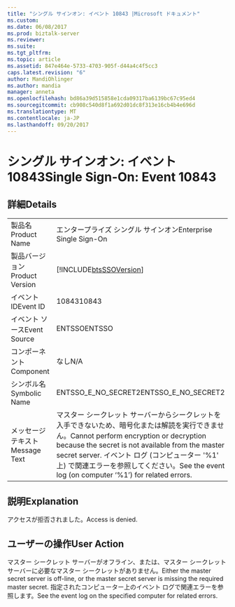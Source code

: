 ```yaml
---
title: "シングル サインオン: イベント 10843 |Microsoft ドキュメント"
ms.custom: 
ms.date: 06/08/2017
ms.prod: biztalk-server
ms.reviewer: 
ms.suite: 
ms.tgt_pltfrm: 
ms.topic: article
ms.assetid: 847e464e-5733-4703-905f-d44a4c4f5cc3
caps.latest.revision: "6"
author: MandiOhlinger
ms.author: mandia
manager: anneta
ms.openlocfilehash: bd86a39d515858e1cda09317ba6139bc67c95ed4
ms.sourcegitcommit: cb908c540d8f1a692d01dc8f313e16cb4b4e696d
ms.translationtype: MT
ms.contentlocale: ja-JP
ms.lasthandoff: 09/20/2017
---
```

# <a name="single-sign-on-event-10843"></a><span data-ttu-id="bfc0b-102">シングル サインオン: イベント 10843</span><span class="sxs-lookup"><span data-stu-id="bfc0b-102">Single Sign-On: Event 10843</span></span>
## <a name="details"></a><span data-ttu-id="bfc0b-103">詳細</span><span class="sxs-lookup"><span data-stu-id="bfc0b-103">Details</span></span>  
  
|||  
|-|-|  
|<span data-ttu-id="bfc0b-104">製品名</span><span class="sxs-lookup"><span data-stu-id="bfc0b-104">Product Name</span></span>|<span data-ttu-id="bfc0b-105">エンタープライズ シングル サインオン</span><span class="sxs-lookup"><span data-stu-id="bfc0b-105">Enterprise Single Sign-On</span></span>|  
|<span data-ttu-id="bfc0b-106">製品バージョン</span><span class="sxs-lookup"><span data-stu-id="bfc0b-106">Product Version</span></span>|[!INCLUDE[btsSSOVersion](../includes/btsssoversion-md.md)]|  
|<span data-ttu-id="bfc0b-107">イベント ID</span><span class="sxs-lookup"><span data-stu-id="bfc0b-107">Event ID</span></span>|<span data-ttu-id="bfc0b-108">10843</span><span class="sxs-lookup"><span data-stu-id="bfc0b-108">10843</span></span>|  
|<span data-ttu-id="bfc0b-109">イベント ソース</span><span class="sxs-lookup"><span data-stu-id="bfc0b-109">Event Source</span></span>|<span data-ttu-id="bfc0b-110">ENTSSO</span><span class="sxs-lookup"><span data-stu-id="bfc0b-110">ENTSSO</span></span>|  
|<span data-ttu-id="bfc0b-111">コンポーネント</span><span class="sxs-lookup"><span data-stu-id="bfc0b-111">Component</span></span>|<span data-ttu-id="bfc0b-112">なし</span><span class="sxs-lookup"><span data-stu-id="bfc0b-112">N/A</span></span>|  
|<span data-ttu-id="bfc0b-113">シンボル名</span><span class="sxs-lookup"><span data-stu-id="bfc0b-113">Symbolic Name</span></span>|<span data-ttu-id="bfc0b-114">ENTSSO_E_NO_SECRET2</span><span class="sxs-lookup"><span data-stu-id="bfc0b-114">ENTSSO_E_NO_SECRET2</span></span>|  
|<span data-ttu-id="bfc0b-115">メッセージ テキスト</span><span class="sxs-lookup"><span data-stu-id="bfc0b-115">Message Text</span></span>|<span data-ttu-id="bfc0b-116">マスター シークレット サーバーからシークレットを入手できないため、暗号化または解読を実行できません。</span><span class="sxs-lookup"><span data-stu-id="bfc0b-116">Cannot perform encryption or decryption because the secret is not available from the master secret server.</span></span> <span data-ttu-id="bfc0b-117">イベント ログ (コンピューター '%1' 上) で関連エラーを参照してください。</span><span class="sxs-lookup"><span data-stu-id="bfc0b-117">See the event log (on computer ‘%1’) for related errors.</span></span>|  
  
## <a name="explanation"></a><span data-ttu-id="bfc0b-118">説明</span><span class="sxs-lookup"><span data-stu-id="bfc0b-118">Explanation</span></span>  
 <span data-ttu-id="bfc0b-119">アクセスが拒否されました。</span><span class="sxs-lookup"><span data-stu-id="bfc0b-119">Access is denied.</span></span>  
  
## <a name="user-action"></a><span data-ttu-id="bfc0b-120">ユーザーの操作</span><span class="sxs-lookup"><span data-stu-id="bfc0b-120">User Action</span></span>  
 <span data-ttu-id="bfc0b-121">マスター シークレット サーバーがオフライン、または、マスター シークレット サーバーに必要なマスター シークレットがありません。</span><span class="sxs-lookup"><span data-stu-id="bfc0b-121">Either the master secret server is off-line, or the master secret server is missing the required master secret.</span></span> <span data-ttu-id="bfc0b-122">指定されたコンピューター上のイベント ログで関連エラーを参照します。</span><span class="sxs-lookup"><span data-stu-id="bfc0b-122">See the event log on the specified computer for related errors.</span></span>